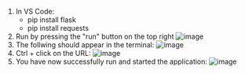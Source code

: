 1) In VS Code:
    - pip install flask
    - pip install requests
2) Run by pressing the "run" button on the top right
   ![image](https://github.com/user-attachments/assets/c55dc45e-763f-4fa7-b9af-f49780e93d82)
3) The follwing should appear in the terminal:
   ![image](https://github.com/user-attachments/assets/a16d1278-2ecc-4c26-b507-b35f3466da63)
4) Ctrl + click on the URL:
   ![image](https://github.com/user-attachments/assets/ce2090b3-3860-4c78-bbb4-55585e6c6b15)
6) You have now successfully run and started the application:
   ![image](https://github.com/user-attachments/assets/c404b7f0-36eb-4b7c-ac68-434d1439200b)
